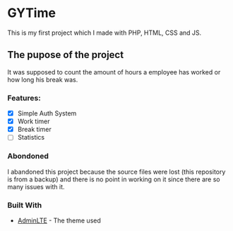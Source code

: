 # GYTime

This is my first project which I made with PHP, HTML, CSS and JS.

## The pupose of the project

It was supposed to count the amount of hours a employee has worked or how long his break was.<br>

### Features:

- [x] Simple Auth System
- [x] Work timer
- [x] Break timer
- [ ] Statistics

### Abondoned

I abandoned this project because the source files were lost (this repository is from a backup) and there is no point in working on it since there are so many issues with it.

### Built With

* [AdminLTE](https://adminlte.io/themes/AdminLTE/index2.html) - The theme used
